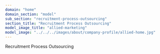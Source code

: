```yaml
---
domain: "home"
domain_section: "model"
sub_section: "recruitment-process-outsourcing"
section_title: "Recruitment Process Outsourcing"
model_image_title: "allied-marketing"
model_image: "../../../images/about/company-profile/allied-home.jpg"
---
```


Recruitment Process Outsourcing